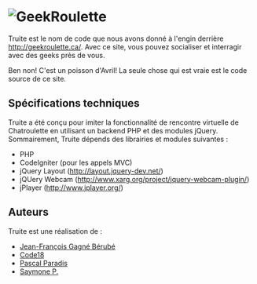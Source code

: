 ﻿![GeekRoulette](http://geekroulette.ca/assets/img/logo_geekroulette.png)
====

Truite est le nom de code que nous avons donné à l'engin derrière http://geekroulette.ca/. Avec ce site, vous pouvez socialiser et interragir avec des geeks près de vous.

Ben non! C'est un poisson d'Avril! La seule chose qui est vraie est le code source de ce site.

## Spécifications techniques

Truite a été conçu pour imiter la fonctionnalité de rencontre virtuelle de Chatroulette en utilisant un backend PHP et des modules jQuery. Sommairement, Truite dépends des librairies et modules suivantes : 

* PHP
* CodeIgniter (pour les appels MVC)
* jQuery Layout (http://layout.jquery-dev.net/)
* jQUery Webcam (http://www.xarg.org/project/jquery-webcam-plugin/)
* jPlayer (http://www.jplayer.org/)

## Auteurs

Truite est une réalisation de : 

* [Jean-François Gagné Bérubé](http://twitter.com/jeanfrancoisgb)
* [Code18](http://code18.blogspot.ca/)
* [Pascal Paradis](http://frenchcoding.com/about/)
* [Saymone P.](https://twitter.com/saymonephan)